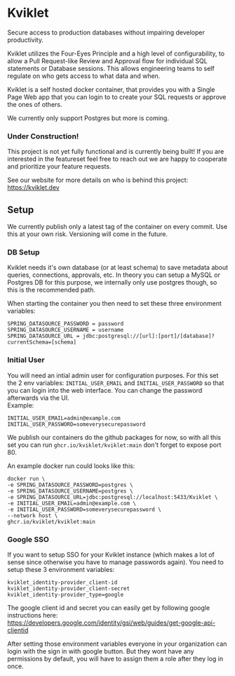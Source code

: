 # Kviklet

Secure access to production databases without impairing developer productivity.

Kviklet utilizes the Four-Eyes Principle and a high level of configurability, to allow a Pull Request-like Review and Approval flow for individual SQL statements or Database sessions. This allows engineering teams to self regulate on who gets access to what data and when.

Kviklet is a self hosted docker container, that provides you with a Single Page Web app that you can login to to create your SQL requests or approve the ones of others.

We currently only support Postgres but more is coming.

### Under Construction!

This project is not yet fully functional and is currently being built! If you are interested in the featureset feel free to reach out we are happy to cooperate and prioritize your feature requests.

See our website for more details on who is behind this project: https://kviklet.dev

## Setup

We currently publish only a latest tag of the container on every commit. Use this at your own risk. Versioning will come in the future.

### DB Setup

Kviklet needs it's own database (or at least schema) to save metadata about queries, connections, approvals, etc.
In theory you can setup a MySQL or Postgres DB for this purpose, we internally only use postgres though, so this is the recommended path.

When starting the container you then need to set these three environment variables:

```
SPRING_DATASOURCE_PASSWORD = password
SPRING_DATASOURCE_USERNAME = username
SPRING_DATASOURCE_URL = jdbc:postgresql://[url]:[port]/[database]?currentSchema=[schema]
```

### Initial User

You will need an intial admin user for configuration purposes. For this set the 2 env variables:
`INITIAL_USER_EMAIL` and `INITIAL_USER_PASSWORD` so that you can login into the web interface. You can change the password afterwards via the UI.  
Example:

```
INITIAL_USER_EMAIL=admin@example.com
INITIAL_USER_PASSWORD=someverysecurepassword
```

We publish our containers do the github packages for now, so with all this set you can run `ghcr.io/kviklet/kviklet:main` don't forget to expose port 80.

An example docker run could looks like this:

```
docker run \
-e SPRING_DATASOURCE_PASSWORD=postgres \
-e SPRING_DATASOURCE_USERNAME=postgres \
-e SPRING_DATASOURCE_URL=jdbc:postgresql://localhost:5433/Kviklet \
-e INITIAL_USER_EMAIL=admin@example.com \
-e INITIAL_USER_PASSWORD=someverysecurepassword \
--network host \
ghcr.io/kviklet/kviklet:main
```

### Google SSO

If you want to setup SSO for your Kviklet instance (which makes a lot of sense since otherwise you have to manage passwords again).
You need to setup these 3 environment variables:

```
kviklet_identity-provider_client-id
kviklet_identity-provider_client-secret
kviklet_identity-provider_type=google
```

The google client id and secret you can easily get by following google instructions here:
https://developers.google.com/identity/gsi/web/guides/get-google-api-clientid

After setting those environment variables everyone in your organization can login with the sign in with google button. But they wont have any permissions by default, you will have to assign them a role after they log in once.
